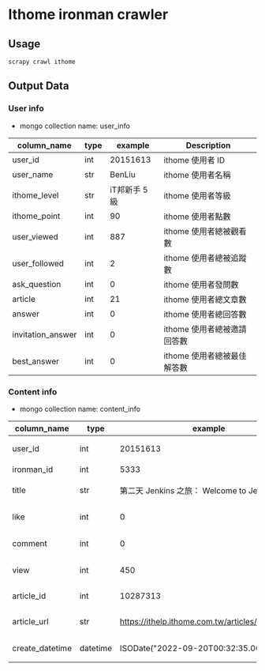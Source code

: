 # Ithome ironman crawler


## Usage
```
scrapy crawl ithome
```

## Output Data
### User info
- mongo collection name: user_info

| column_name       | type | example       | Description|
|-------------------|------|---------------|---------------|
| user_id           | int  | 20151613      |ithome 使用者 ID|
| user_name         | str  | BenLiu        |ithome 使用者名稱|
| ithome_level      | str  | iT邦新手 5 級 |ithome 使用者等級|
| ithome_point      | int  | 90            |ithome 使用者點數|
| user_viewed       | int  | 887           |ithome 使用者總被觀看數|
| user_followed     | int  | 2             |ithome 使用者總被追蹤數|
| ask_question      | int  | 0             |ithome 使用者發問數|
| article           | int  | 21            |ithome 使用者總文章數|
| answer            | int  | 0             |ithome 使用者總回答數|
| invitation_answer | int  | 0             |ithome 使用者總被邀請回答數|
| best_answer       | int  | 0             |ithome 使用者總被最佳解答數|


### Content info
- mongo collection name: content_info

| column_name     | type     | example                                        |Description|
|-----------------|----------|------------------------------------------------|----------|
| user_id         | int      | 20151613                                       |ithome 使用者 ID|
| ironman_id      | int      | 5333                                         |鐵人賽 ID|
| title           | str      | 第二天 Jenkins 之旅： Welcome to Jenkins!      |鐵人賽文章標題|
| like            | int      | 0                                              |鐵人賽文章按讚數|
| comment         | int      | 0                                              |鐵人賽文章留言數|
| view            | int      | 450                                            |鐵人賽文章觀看數|
| article_id      | int      | 10287313                                       |鐵人賽文章 ID|
| article_url     | str      | https://ithelp.ithome.com.tw/articles/10287313 |鐵人賽文章網址|
| create_datetime | datetime | ISODate("2022-09-20T00:32:35.000Z")            |鐵人賽文章發表時間|